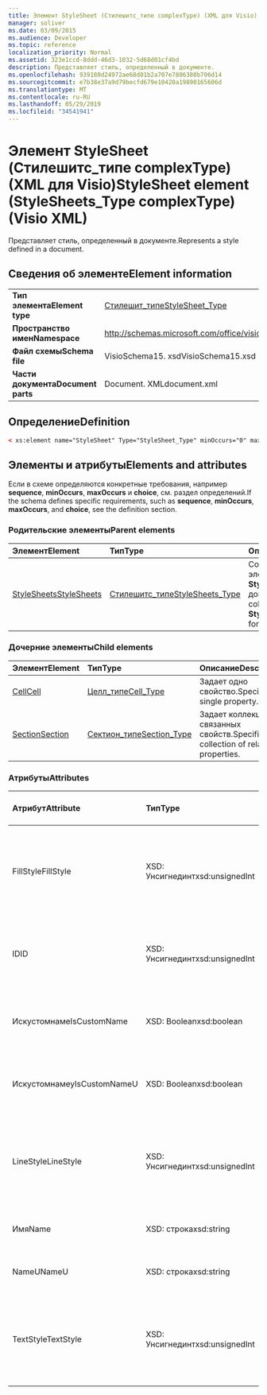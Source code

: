 ```yaml
---
title: Элемент StyleSheet (Стилешитс_типе complexType) (XML для Visio)
manager: soliver
ms.date: 03/09/2015
ms.audience: Developer
ms.topic: reference
localization_priority: Normal
ms.assetid: 323e1ccd-8ddd-46d3-1032-5d68d01cf4bd
description: Представляет стиль, определенный в документе.
ms.openlocfilehash: 939180d24972ae68d01b2a707e7806380b706d14
ms.sourcegitcommit: e7b38e37a9d79becfd679e10420a19890165606d
ms.translationtype: MT
ms.contentlocale: ru-RU
ms.lasthandoff: 05/29/2019
ms.locfileid: "34541941"
---
```

# <a name="stylesheet-element-stylesheetstype-complextype-visio-xml"></a><span data-ttu-id="a36cd-103">Элемент StyleSheet (Стилешитс_типе complexType) (XML для Visio)</span><span class="sxs-lookup"><span data-stu-id="a36cd-103">StyleSheet element (StyleSheets_Type complexType) (Visio XML)</span></span>

<span data-ttu-id="a36cd-104">Представляет стиль, определенный в документе.</span><span class="sxs-lookup"><span data-stu-id="a36cd-104">Represents a style defined in a document.</span></span>
  
## <a name="element-information"></a><span data-ttu-id="a36cd-105">Сведения об элементе</span><span class="sxs-lookup"><span data-stu-id="a36cd-105">Element information</span></span>

|||
|:-----|:-----|
|<span data-ttu-id="a36cd-106">**Тип элемента**</span><span class="sxs-lookup"><span data-stu-id="a36cd-106">**Element type**</span></span> <br/> |[<span data-ttu-id="a36cd-107">Стилешит_типе</span><span class="sxs-lookup"><span data-stu-id="a36cd-107">StyleSheet_Type</span></span>](stylesheet_type-complextypevisio-xml.md) <br/> |
|<span data-ttu-id="a36cd-108">**Пространство имен**</span><span class="sxs-lookup"><span data-stu-id="a36cd-108">**Namespace**</span></span> <br/> |http://schemas.microsoft.com/office/visio/2012/main  <br/> |
|<span data-ttu-id="a36cd-109">**Файл схемы**</span><span class="sxs-lookup"><span data-stu-id="a36cd-109">**Schema file**</span></span> <br/> |<span data-ttu-id="a36cd-110">VisioSchema15. xsd</span><span class="sxs-lookup"><span data-stu-id="a36cd-110">VisioSchema15.xsd</span></span>  <br/> |
|<span data-ttu-id="a36cd-111">**Части документа**</span><span class="sxs-lookup"><span data-stu-id="a36cd-111">**Document parts**</span></span> <br/> |<span data-ttu-id="a36cd-112">Document. XML</span><span class="sxs-lookup"><span data-stu-id="a36cd-112">document.xml</span></span>  <br/> |
   
## <a name="definition"></a><span data-ttu-id="a36cd-113">Определение</span><span class="sxs-lookup"><span data-stu-id="a36cd-113">Definition</span></span>

```XML
< xs:element name="StyleSheet" Type="StyleSheet_Type" minOccurs="0" maxOccurs="unbounded" ></xs:element >
```

## <a name="elements-and-attributes"></a><span data-ttu-id="a36cd-114">Элементы и атрибуты</span><span class="sxs-lookup"><span data-stu-id="a36cd-114">Elements and attributes</span></span>

<span data-ttu-id="a36cd-115">Если в схеме определяются конкретные требования, например **sequence**, **minOccurs**, **maxOccurs** и **choice**, см. раздел определений.</span><span class="sxs-lookup"><span data-stu-id="a36cd-115">If the schema defines specific requirements, such as **sequence**, **minOccurs**, **maxOccurs**, and **choice**, see the definition section.</span></span> 
  
### <a name="parent-elements"></a><span data-ttu-id="a36cd-116">Родительские элементы</span><span class="sxs-lookup"><span data-stu-id="a36cd-116">Parent elements</span></span>

|<span data-ttu-id="a36cd-117">**Элемент**</span><span class="sxs-lookup"><span data-stu-id="a36cd-117">**Element**</span></span>|<span data-ttu-id="a36cd-118">**Тип**</span><span class="sxs-lookup"><span data-stu-id="a36cd-118">**Type**</span></span>|<span data-ttu-id="a36cd-119">**Описание**</span><span class="sxs-lookup"><span data-stu-id="a36cd-119">**Description**</span></span>|
|:-----|:-----|:-----|
|[<span data-ttu-id="a36cd-120">StyleSheets</span><span class="sxs-lookup"><span data-stu-id="a36cd-120">StyleSheets</span></span>](stylesheets-element-visiodocument_type-complextypevisio-xml.md) <br/> |[<span data-ttu-id="a36cd-121">Стилешитс_типе</span><span class="sxs-lookup"><span data-stu-id="a36cd-121">StyleSheets_Type</span></span>](stylesheets_type-complextypevisio-xml.md) <br/> |<span data-ttu-id="a36cd-122">Содержит коллекцию элементов **StyleSheet** для документа.</span><span class="sxs-lookup"><span data-stu-id="a36cd-122">Contains a collection of **StyleSheet** elements for the document.</span></span>  <br/> |
   
### <a name="child-elements"></a><span data-ttu-id="a36cd-123">Дочерние элементы</span><span class="sxs-lookup"><span data-stu-id="a36cd-123">Child elements</span></span>

|<span data-ttu-id="a36cd-124">**Элемент**</span><span class="sxs-lookup"><span data-stu-id="a36cd-124">**Element**</span></span>|<span data-ttu-id="a36cd-125">**Тип**</span><span class="sxs-lookup"><span data-stu-id="a36cd-125">**Type**</span></span>|<span data-ttu-id="a36cd-126">**Описание**</span><span class="sxs-lookup"><span data-stu-id="a36cd-126">**Description**</span></span>|
|:-----|:-----|:-----|
|[<span data-ttu-id="a36cd-127">Cell</span><span class="sxs-lookup"><span data-stu-id="a36cd-127">Cell</span></span>](cell-elementvisio-xml.md) <br/> |[<span data-ttu-id="a36cd-128">Целл_типе</span><span class="sxs-lookup"><span data-stu-id="a36cd-128">Cell_Type</span></span>](cell_type-complextypevisio-xml.md) <br/> |<span data-ttu-id="a36cd-129">Задает одно свойство.</span><span class="sxs-lookup"><span data-stu-id="a36cd-129">Specifies a single property.</span></span>  <br/> |
|[<span data-ttu-id="a36cd-130">Section</span><span class="sxs-lookup"><span data-stu-id="a36cd-130">Section</span></span>](section-element-sheet_type-complextypevisio-xml.md) <br/> |[<span data-ttu-id="a36cd-131">Сектион_типе</span><span class="sxs-lookup"><span data-stu-id="a36cd-131">Section_Type</span></span>](section_type-complextypevisio-xml.md) <br/> |<span data-ttu-id="a36cd-132">Задает коллекцию связанных свойств.</span><span class="sxs-lookup"><span data-stu-id="a36cd-132">Specifies a collection of related properties.</span></span>  <br/> |
   
### <a name="attributes"></a><span data-ttu-id="a36cd-133">Атрибуты</span><span class="sxs-lookup"><span data-stu-id="a36cd-133">Attributes</span></span>

|<span data-ttu-id="a36cd-134">**Атрибут**</span><span class="sxs-lookup"><span data-stu-id="a36cd-134">**Attribute**</span></span>|<span data-ttu-id="a36cd-135">**Тип**</span><span class="sxs-lookup"><span data-stu-id="a36cd-135">**Type**</span></span>|<span data-ttu-id="a36cd-136">**Обязательный**</span><span class="sxs-lookup"><span data-stu-id="a36cd-136">**Required**</span></span>|<span data-ttu-id="a36cd-137">**Описание**</span><span class="sxs-lookup"><span data-stu-id="a36cd-137">**Description**</span></span>|<span data-ttu-id="a36cd-138">**Возможные значения**</span><span class="sxs-lookup"><span data-stu-id="a36cd-138">**Possible values**</span></span>|
|:-----|:-----|:-----|:-----|:-----|
|<span data-ttu-id="a36cd-139">FillStyle</span><span class="sxs-lookup"><span data-stu-id="a36cd-139">FillStyle</span></span>  <br/> |<span data-ttu-id="a36cd-140">XSD: Унсигнединт</span><span class="sxs-lookup"><span data-stu-id="a36cd-140">xsd:unsignedInt</span></span>  <br/> |<span data-ttu-id="a36cd-141">необязательный</span><span class="sxs-lookup"><span data-stu-id="a36cd-141">optional</span></span>  <br/> |<span data-ttu-id="a36cd-142">Идентификатор элемента StyleSheet, из которого этот стиль наследует форматирование заливки.</span><span class="sxs-lookup"><span data-stu-id="a36cd-142">The ID of the StyleSheet element from which this style inherits fill formatting.</span></span>  <br/> |<span data-ttu-id="a36cd-143">Значения типа XSD: Унсигнединт.</span><span class="sxs-lookup"><span data-stu-id="a36cd-143">Values of the xsd:unsignedInt type.</span></span>  <br/> |
|<span data-ttu-id="a36cd-144">ID</span><span class="sxs-lookup"><span data-stu-id="a36cd-144">ID</span></span>  <br/> |<span data-ttu-id="a36cd-145">XSD: Унсигнединт</span><span class="sxs-lookup"><span data-stu-id="a36cd-145">xsd:unsignedInt</span></span>  <br/> |<span data-ttu-id="a36cd-146">Обязательный</span><span class="sxs-lookup"><span data-stu-id="a36cd-146">required</span></span>  <br/> |<span data-ttu-id="a36cd-147">Уникальный идентификатор элемента в родительском элементе.</span><span class="sxs-lookup"><span data-stu-id="a36cd-147">The unique ID of the element within its parent element.</span></span>  <br/> |<span data-ttu-id="a36cd-148">Значения типа XSD: Унсигнединт.</span><span class="sxs-lookup"><span data-stu-id="a36cd-148">Values of the xsd:unsignedInt type.</span></span>  <br/> |
|<span data-ttu-id="a36cd-149">Искустомнаме</span><span class="sxs-lookup"><span data-stu-id="a36cd-149">IsCustomName</span></span>  <br/> |<span data-ttu-id="a36cd-150">XSD: Boolean</span><span class="sxs-lookup"><span data-stu-id="a36cd-150">xsd:boolean</span></span>  <br/> |<span data-ttu-id="a36cd-151">необязательный</span><span class="sxs-lookup"><span data-stu-id="a36cd-151">optional</span></span>  <br/> |<span data-ttu-id="a36cd-152">Указывает, настроено ли имя пользователем.</span><span class="sxs-lookup"><span data-stu-id="a36cd-152">Indicates whether the name has been customized by the user.</span></span>  <br/> |<span data-ttu-id="a36cd-153">Значения типа XSD: Boolean.</span><span class="sxs-lookup"><span data-stu-id="a36cd-153">Values of the xsd:boolean type.</span></span>  <br/> |
|<span data-ttu-id="a36cd-154">Искустомнамеу</span><span class="sxs-lookup"><span data-stu-id="a36cd-154">IsCustomNameU</span></span>  <br/> |<span data-ttu-id="a36cd-155">XSD: Boolean</span><span class="sxs-lookup"><span data-stu-id="a36cd-155">xsd:boolean</span></span>  <br/> |<span data-ttu-id="a36cd-156">необязательный</span><span class="sxs-lookup"><span data-stu-id="a36cd-156">optional</span></span>  <br/> |<span data-ttu-id="a36cd-157">Указывает, настроено ли универсальное имя пользователем.</span><span class="sxs-lookup"><span data-stu-id="a36cd-157">Indicates whether the universal name has been customized by the user.</span></span>  <br/> |<span data-ttu-id="a36cd-158">Значения типа XSD: Boolean.</span><span class="sxs-lookup"><span data-stu-id="a36cd-158">Values of the xsd:boolean type.</span></span>  <br/> |
|<span data-ttu-id="a36cd-159">LineStyle</span><span class="sxs-lookup"><span data-stu-id="a36cd-159">LineStyle</span></span>  <br/> |<span data-ttu-id="a36cd-160">XSD: Унсигнединт</span><span class="sxs-lookup"><span data-stu-id="a36cd-160">xsd:unsignedInt</span></span>  <br/> |<span data-ttu-id="a36cd-161">необязательный</span><span class="sxs-lookup"><span data-stu-id="a36cd-161">optional</span></span>  <br/> |<span data-ttu-id="a36cd-162">Идентификатор элемента StyleSheet, из которого этот стиль наследует форматирование линии.</span><span class="sxs-lookup"><span data-stu-id="a36cd-162">The ID of the StyleSheet element from which this style inherits line formatting.</span></span>  <br/> |<span data-ttu-id="a36cd-163">Значения типа XSD: Унсигнединт.</span><span class="sxs-lookup"><span data-stu-id="a36cd-163">Values of the xsd:unsignedInt type.</span></span>  <br/> |
|<span data-ttu-id="a36cd-164">Имя</span><span class="sxs-lookup"><span data-stu-id="a36cd-164">Name</span></span>  <br/> |<span data-ttu-id="a36cd-165">XSD: строка</span><span class="sxs-lookup"><span data-stu-id="a36cd-165">xsd:string</span></span>  <br/> |<span data-ttu-id="a36cd-166">необязательный</span><span class="sxs-lookup"><span data-stu-id="a36cd-166">optional</span></span>  <br/> |<span data-ttu-id="a36cd-167">Имя элемента.</span><span class="sxs-lookup"><span data-stu-id="a36cd-167">The name of the element.</span></span>  <br/> |<span data-ttu-id="a36cd-168">Значения типа String: XSD.</span><span class="sxs-lookup"><span data-stu-id="a36cd-168">Values of the xsd:string type.</span></span>  <br/> |
|<span data-ttu-id="a36cd-169">NameU</span><span class="sxs-lookup"><span data-stu-id="a36cd-169">NameU</span></span>  <br/> |<span data-ttu-id="a36cd-170">XSD: строка</span><span class="sxs-lookup"><span data-stu-id="a36cd-170">xsd:string</span></span>  <br/> |<span data-ttu-id="a36cd-171">необязательный</span><span class="sxs-lookup"><span data-stu-id="a36cd-171">optional</span></span>  <br/> |<span data-ttu-id="a36cd-172">Универсальное имя элемента.</span><span class="sxs-lookup"><span data-stu-id="a36cd-172">The universal name of the element.</span></span>  <br/> |<span data-ttu-id="a36cd-173">Значения типа String: XSD.</span><span class="sxs-lookup"><span data-stu-id="a36cd-173">Values of the xsd:string type.</span></span>  <br/> |
|<span data-ttu-id="a36cd-174">TextStyle</span><span class="sxs-lookup"><span data-stu-id="a36cd-174">TextStyle</span></span>  <br/> |<span data-ttu-id="a36cd-175">XSD: Унсигнединт</span><span class="sxs-lookup"><span data-stu-id="a36cd-175">xsd:unsignedInt</span></span>  <br/> |<span data-ttu-id="a36cd-176">необязательный</span><span class="sxs-lookup"><span data-stu-id="a36cd-176">optional</span></span>  <br/> |<span data-ttu-id="a36cd-177">Идентификатор элемента StyleSheet, из которого этот стиль наследует форматирование текста.</span><span class="sxs-lookup"><span data-stu-id="a36cd-177">The ID of the StyleSheet element from which this style inherits text formatting.</span></span>  <br/> |<span data-ttu-id="a36cd-178">Значения типа XSD: Унсигнединт.</span><span class="sxs-lookup"><span data-stu-id="a36cd-178">Values of the xsd:unsignedInt type.</span></span>  <br/> |
   

